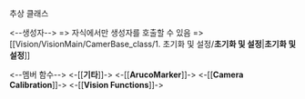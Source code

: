추상 클래스

<--생성자-->
	=> 자식에서만 생성자를 호출할 수 있음
	=> [[Vision/VisionMain/CamerBase_class/1. 초기화 및 설정/__초기화 및 설정__|__초기화 및 설정__]]

<--멤버 함수-->
	<-[[__기타__]]->
	<-[[__ArucoMarker__]]->
	<-[[__Camera Calibration__]]->
	<-[[__Vision Functions__]]->
